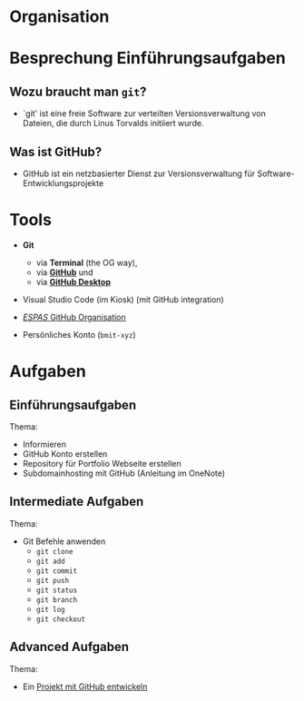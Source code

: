 # Organisation

# Besprechung Einführungsaufgaben
## Wozu braucht man `git`?
* `git' ist eine freie Software zur verteilten Versionsverwaltung von Dateien, 
  die durch Linus Torvalds initiiert wurde.

## Was ist GitHub?
* GitHub ist ein netzbasierter Dienst zur Versionsverwaltung für Software-Entwicklungsprojekte

<!-- 
## Diskussion im Plenum
* ...
 -->



# Tools
* **Git**
  * via **Terminal** (the OG way),
  * via [**GitHub**](https://github.com) und 
  * via [**GitHub Desktop**](https://desktop.github.com/)
* Visual Studio Code (im Kiosk) (mit GitHub integration) 

* [*ESPAS* GitHub Organisation](https://github.com/espas-bm-it)
* Persönliches Konto (`bmit-xyz`)



# Aufgaben
## Einführungsaufgaben
Thema:
* Informieren
* GitHub Konto erstellen
* Repository für Portfolio Webseite erstellen
* Subdomainhosting mit GitHub (Anleitung im OneNote)

## Intermediate Aufgaben
Thema:
* Git Befehle anwenden
    * `git clone`
    * `git add `
    * `git commit`
    * `git push`
    * `git status`
    * `git branch`
    * `git log`
    * `git checkout`

## Advanced Aufgaben
Thema:
* Ein [Projekt mit GitHub entwickeln](https://app.clickup.com/1371872/v/f/21432200/2445872)


<!-- 
# Fragen
Gestellte Fragen:
1. Frage

    Antwort

1. Frage
 -->
